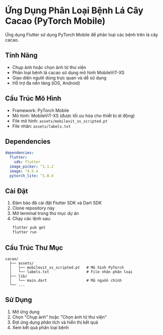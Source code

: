# Ứng Dụng Phân Loại Bệnh Lá Cây Cacao (PyTorch Mobile)

Ứng dụng Flutter sử dụng PyTorch Mobile để phân loại các bệnh trên lá cây cacao.

## Tính Năng
- Chụp ảnh hoặc chọn ảnh từ thư viện
- Phân loại bệnh lá cacao sử dụng mô hình MobileViT-XS
- Giao diện người dùng trực quan và dễ sử dụng
- Hỗ trợ đa nền tảng (iOS, Android)

## Cấu Trúc Mô Hình
- Framework: PyTorch Mobile
- Mô hình: MobileViT-XS (được tối ưu hóa cho thiết bị di động)
- File mô hình: `assets/mobilevit_xs_scripted.pt`
- File nhãn: `assets/labels.txt`

## Dependencies
```yaml
dependencies:
  flutter:
    sdk: flutter
  image_picker: ^1.1.2
  image: ^4.5.4
  pytorch_lite: ^1.0.4
```

## Cài Đặt
1. Đảm bảo đã cài đặt Flutter SDK và Dart SDK
2. Clone repository này
3. Mở terminal trong thư mục dự án
4. Chạy các lệnh sau:
   ```bash
   flutter pub get
   flutter run
   ```

## Cấu Trúc Thư Mục
```
cacao/
  ├── assets/
  │   ├── mobilevit_xs_scripted.pt   # Mô hình PyTorch
  │   └── labels.txt                 # File nhãn phân loại
  ├── lib/
  │   └── main.dart                  # Mã nguồn chính
  └── ...
```

## Sử Dụng
1. Mở ứng dụng
2. Chọn "Chụp ảnh" hoặc "Chọn ảnh từ thư viện"
3. Đợi ứng dụng phân tích và hiển thị kết quả
4. Xem kết quả phân loại bệnh
